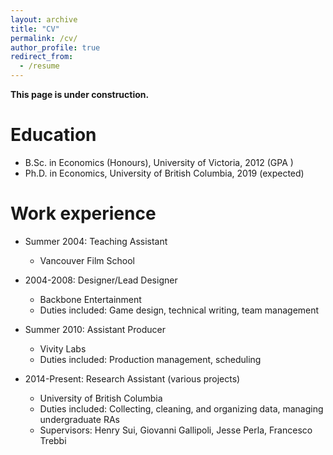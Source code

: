 ```yaml
---
layout: archive
title: "CV"
permalink: /cv/
author_profile: true
redirect_from:
  - /resume
---
```



__This page is under construction.__
<!-- {% include base_path %} -->

Education
======
* B.Sc. in Economics (Honours), University of Victoria, 2012 (GPA )
* Ph.D. in Economics, University of British Columbia, 2019 (expected)

Work experience
======
* Summer 2004: Teaching Assistant
  * Vancouver Film School


* 2004-2008: Designer/Lead Designer
  * Backbone Entertainment
  * Duties included: Game design, technical writing, team management


* Summer 2010: Assistant Producer
  * Vivity Labs
  * Duties included: Production management, scheduling


* 2014-Present: Research Assistant (various projects)
  * University of British Columbia
  * Duties included: Collecting, cleaning, and organizing data, managing undergraduate RAs
  * Supervisors: Henry Sui, Giovanni Gallipoli, Jesse Perla, Francesco Trebbi
